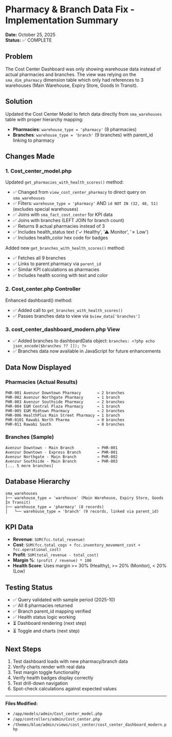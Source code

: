 # Pharmacy & Branch Data Fix - Implementation Summary

**Date:** October 25, 2025  
**Status:** ✅ COMPLETE

## Problem

The Cost Center Dashboard was only showing warehouse data instead of actual pharmacies and branches. The view was relying on the `sma_dim_pharmacy` dimension table which only had references to 3 warehouses (Main Warehouse, Expiry Store, Goods In Transit).

## Solution

Updated the Cost Center Model to fetch data directly from `sma_warehouses` table with proper hierarchy mapping:

- **Pharmacies**: `warehouse_type = 'pharmacy'` (8 pharmacies)
- **Branches**: `warehouse_type = 'branch'` (9 branches) with parent_id linking to pharmacy

## Changes Made

### 1. Cost_center_model.php

Updated `get_pharmacies_with_health_scores()` method:

- ✅ Changed from `view_cost_center_pharmacy` to direct query on `sma_warehouses`
- ✅ Filters: `warehouse_type = 'pharmacy'` AND `id NOT IN (32, 48, 51)` (excludes special warehouses)
- ✅ Joins with `sma_fact_cost_center` for KPI data
- ✅ Joins with branches (LEFT JOIN for branch count)
- ✅ Returns 8 actual pharmacies instead of 3
- ✅ Includes health_status text ('✓ Healthy', '⚠ Monitor', '✗ Low')
- ✅ Includes health_color hex code for badges

Added new `get_branches_with_health_scores()` method:

- ✅ Fetches all 9 branches
- ✅ Links to parent pharmacy via `parent_id`
- ✅ Similar KPI calculations as pharmacies
- ✅ Includes health scoring with text and color

### 2. Cost_center.php Controller

Enhanced dashboard() method:

- ✅ Added call to `get_branches_with_health_scores()`
- ✅ Passes branches data to view via `$view_data['branches']`

### 3. cost_center_dashboard_modern.php View

- ✅ Added branches to dashboardData object: `branches: <?php echo json_encode($branches ?? []); ?>`
- ✅ Branches data now available in JavaScript for future enhancements

## Data Now Displayed

### Pharmacies (Actual Results)

```
PHR-001 Avenzur Downtown Pharmacy       → 2 branches
PHR-002 Avenzur Northgate Pharmacy      → 1 branch
PHR-003 Avenzur Southside Pharmacy      → 2 branches
PHR-004 E&M Central Plaza Pharmacy      → 1 branch
PHR-005 E&M Midtown Pharmacy            → 2 branches
PHR-006 HealthPlus Main Street Pharmacy → 1 branch
PHR-0101 Rawabi North Pharma            → 0 branches
PHR-011 Rawabi South                    → 0 branches
```

### Branches (Sample)

```
Avenzur Downtown - Main Branch          → PHR-001
Avenzur Downtown - Express Branch       → PHR-001
Avenzur Northgate - Main Branch         → PHR-002
Avenzur Southside - Main Branch         → PHR-003
[... 5 more branches]
```

## Database Hierarchy

```
sma_warehouses
├── warehouse_type = 'warehouse' (Main Warehouse, Expiry Store, Goods In Transit)
├── warehouse_type = 'pharmacy' (8 records)
│   └── warehouse_type = 'branch' (9 records, linked via parent_id)
```

## KPI Data

- **Revenue**: `SUM(fcc.total_revenue)`
- **Cost**: `SUM(fcc.total_cogs + fcc.inventory_movement_cost + fcc.operational_cost)`
- **Profit**: `SUM(total_revenue - total_cost)`
- **Margin %**: `(profit / revenue) * 100`
- **Health Score**: Uses margin >= 30% (Healthy), >= 20% (Monitor), < 20% (Low)

## Testing Status

- ✅ Query validated with sample period (2025-10)
- ✅ All 8 pharmacies returned
- ✅ Branch parent_id mapping verified
- ✅ Health status logic working
- ⏳ Dashboard rendering (next step)
- ⏳ Toggle and charts (next step)

## Next Steps

1. Test dashboard loads with new pharmacy/branch data
2. Verify charts render with real data
3. Test margin toggle functionality
4. Verify health badges display correctly
5. Test drill-down navigation
6. Spot-check calculations against expected values

---

**Files Modified:**

- `/app/models/admin/Cost_center_model.php`
- `/app/controllers/admin/Cost_center.php`
- `/themes/blue/admin/views/cost_center/cost_center_dashboard_modern.php`
